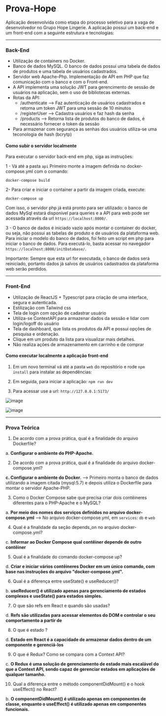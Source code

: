 # Prova-Hope

Aplicação desenvolvida como etapa do processo seletivo para a vaga de desenvolvedor no Grupo Hope Lingerie. A aplicação possui um back-end e um front-end com a seguinte estrutura e tecnologias:

________________________
### Back-End

- Utilização de containers no Docker.
- Banco de dados MySQL. O banco de dados possui uma tabela de dados de produtos e uma tabela de usuários cadastrados.
- Servidor web Apache-Php. Implementação de API em PHP que faz comunicação com o banco e com o Front-end. 
- A API implementa uma solução JWT para gerencimento de sessão de usuários na aplicação, sem o uso de bibliotecas externas.
- Rotas da API:
  - /authenticate --> Faz autenticação de usuários cadastrados e retorna um token JWT para uma sessão de 10 minutos
  - /registerUser --> Cadastra usuários e faz hash da senha
  - /products --> Retorna lista de produtos do banco de dados, é necessário fornecer o token da sessão
- Para armazenar com segurança as senhas dos usuários utiliza-se uma teconologia de hash (bcrytp)

#### Como subir o servidor localmente

Para executar o servidor back-end em php, siga as instruções:

1 - Vá até a pasta `api` Primeiro monte a imagem definida no docker-compose.yml com o comando:

`docker-compose build`

2- Para criar e iniciar o container a partir da imagem criada, execute:

`docker-compose up`

Com isso, o servidor php já está pronto para ser utilizado: o banco de dados MySql estará disponível para queries e a API para web pode ser acessada através da url `https://localhost:8000/`.

3 - O banco de dados é iniciado vazio após montar o container do docker, ou seja, não possui as tabelas de produto e de usuários da plataforma web. Para iniciar o modelo do banco de dados, foi feito um script em php para iniciar o banco de dados. Para executá-lo, basta acessar no navegador `https://localhost:8000/initDatabase/`.

Importante: Sempre que esta url for executada, o banco de dados será reiniciado, portanto dados já salvos de usuários cadastrados da plataforma web serão perdidos.

________________________
### Front-End

- Utilização de ReactJS + Typescript para criação de uma interface, segura e autenticada.
- Estilização com Tailwind css
- Tela de login com opção de cadastrar usuário
- Utiliza-se ContextAPI para armazenar dados da sessão e lidar com login/logoff do usuário
- Tela de dashboard, que lista os produtos da API e possui opções de pesquisa e ordenação.
- Clique em um produto da lista para visualizar mais detalhes.
- Não realiza ações de armazenamento em carrinho e de comprar

#### Como executar localmente a aplicação front-end

1. Em um novo terminal vá até a pasta `web` do repositório e rode `npm install` para instalar as dependências:

2. Em seguida, para iniciar a aplicação: `npm run dev`

3. Para acessar use a url: `http://127.0.0.1:5173/`


![image](https://github.com/jovsky/Prova-Hope/assets/22126034/c89208ec-e493-4e6b-9aa3-0b064d85f946)

![image](https://github.com/jovsky/Prova-Hope/assets/22126034/a329410b-9936-40aa-bd29-ad759db56723)



________________________
### Prova Teórica


1. De acordo com a prova prática, qual é a finalidade do arquivo Dockerfile?

a. **Configurar o ambiente do PHP-Apache.** 

2. De acordo com a prova prática, qual é a finalidade do arquivo docker-compose.yml?

**c. Configurar o ambiente do Docker.** --> Primeiro monta o banco de dados utilizando a imagem citada (mysql:5.7) e depois utiliza o Dockerfile para montar o servidor Apache-PHP.

3. Como o Docker Compose sabe que precisa criar dois contêineres diferentes para o PHP-Apache e o MySQL?

a. **Por meio dos nomes dos serviços definidos no arquivo docker-compose.yml**  --> No arquivo docker-compose.yml, em `services`: `db` e `web`

4. Qual é a finalidade da seção depends_on no arquivo docker-compose.yml?

c. **Informar ao Docker Compose qual contêiner depende de outro contêiner**

5. Qual é a finalidade do comando docker-compose up?

d. **Criar e iniciar vários contêineres Docker em um único comando, com base nas instruções do arquivo "docker-compose.yml".**

6. Qual é a diferença entre useState() e useReducer()?

b. **useReducer() é utilizado apenas para gerenciamento de estados complexos e useState() para
estados simples.**

7. O que são refs em React e quando são usadas?

d. **Refs são utilizadas para acessar elementos do DOM e controlar o seu comportamento a partir de**

8. O que é estado ?

d. **Estado em React é a capacidade de armazenar dados dentro de um componente e gerenciá-los**

9. O que é Redux? Como se compara com a Context API?

c. **O Redux é uma solução de gerenciamento de estado mais escalável do que a Context API, sendo
capaz de gerenciar estados em aplicações de qualquer tamanho.**   

10. Qual a diferença entre o método componentDidMount() e o hook useEffect() no React?

b. **O componentDidMount() é utilizado apenas em componentes de classe, enquanto o useEffect() é
utilizado apenas em componentes funcionais.**

